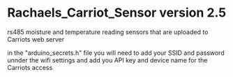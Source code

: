 # Rachaels_Carriot_Sensor  version 2.5 
rs485 moisture and temperature reading sensors that are uploaded to Carriots web server

in the "arduino_secrets.h" file you will need to add your SSID and password unnder the wifi settings 
and add you API key and device name for the Carriots access
